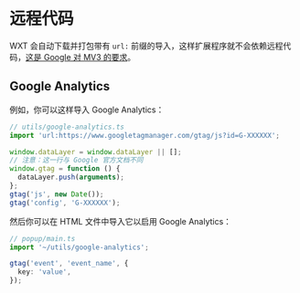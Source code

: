 # 远程代码

WXT 会自动下载并打包带有 `url:` 前缀的导入，这样扩展程序就不会依赖远程代码，[这是 Google 对 MV3 的要求](https://developer.chrome.com/docs/extensions/migrating/improve-security/#remove-remote-code)。

## Google Analytics

例如，你可以这样导入 Google Analytics：

```ts
// utils/google-analytics.ts
import 'url:https://www.googletagmanager.com/gtag/js?id=G-XXXXXX';

window.dataLayer = window.dataLayer || [];
// 注意：这一行与 Google 官方文档不同
window.gtag = function () {
  dataLayer.push(arguments);
};
gtag('js', new Date());
gtag('config', 'G-XXXXXX');
```

然后你可以在 HTML 文件中导入它以启用 Google Analytics：

```ts
// popup/main.ts
import '~/utils/google-analytics';

gtag('event', 'event_name', {
  key: 'value',
});
```
